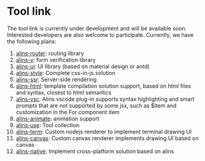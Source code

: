 <!--
  * @Author: chenzhongsheng
  * @Date: 2023-09-17 16:33:22
  * @Description: Coding something
-->
# Tool link

The tool link is currently under development and will be available soon. Interested developers are also welcome to participate. Currently, we have the following plans:

1. [alins-router](https://github.com/alinsjs/alins-router): routing library
2. [alins-v](https://github.com/alinsjs/alins-v): form verification library
3. [alins-ui](https://github.com/alinsjs/alins-ui): UI library (based on material design or antd)
4. [alins-style](https://github.com/alinsjs/alins-style): Complete css-in-js solution
5. [alins-ssr](https://github.com/alinsjs/alins-ssr): Server-side rendering
6. [alins-html](https://github.com/alinsjs/alins-html): template compilation solution support, based on html files and syntax, closest to html semantics
7. [alins-vsc](https://github.com/alinsjs/alins-vsc): Alins vscode plug-in supports syntax highlighting and smart prompts that are not supported by some jsx, such as $item and customization in the For component item
8. [alins-animate](https://github.com/alinsjs/alins-animate): animation support
9. [alins-use](https://github.com/alinsjs/alins-use): Tool collection
10. [alins-term](https://github.com/alinsjs/alins-term): Custom nodejs renderer to implement terminal drawing UI
11. [alins-canvas](https://github.com/alinsjs/alins-term): Custom canvas renderer implements drawing UI based on canvas
12. [alins-native](https://github.com/alinsjs/alins-native): Implement cross-platform solution based on alins